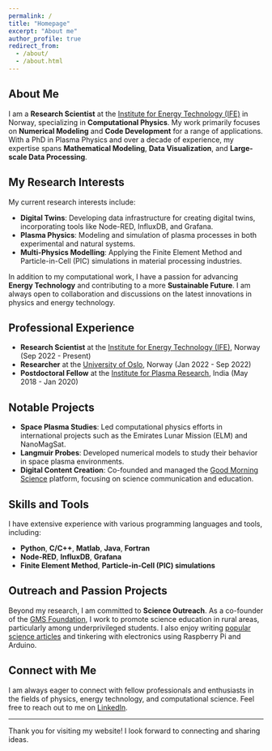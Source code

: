 ```yaml
---
permalink: /
title: "Homepage"
excerpt: "About me"
author_profile: true
redirect_from: 
  - /about/
  - /about.html
---
```

<!-- I am a Computational Physicist with an interest in problems across multidisciplinary topics in the fields of plasma physics, space physics, computer science, and mathematics.

I work as a Researcher in Space Plasma at the [Department of Physics](https://www.mn.uio.no/fysikk/english/), [University of Oslo](https://www.uio.no/english/), Norway.

My primary interests are modeling and simulation of plasma processes in experimental and natural plasma systems. Along with developing and optimizing computer codes, I participate in laboratory experiments and work alongside teams for space and planetary missions.

Here at [University of Oslo](https://www.uio.no/english/), I am a part of the [4DSpace strategic research initiative](https://www.mn.uio.no/fysikk/english/research/projects/4dspace/), where we study plasma interaction with spacecraft bodies and Langmuir probes in the polar ionosphere.

Apart from research, I am also passionate about promoting science in rural areas, especially among underprivileged students, through the non-profit organization [GMS Foundation](https://foundation.gmsciencein.com/). I like writing [popular science articles](https://gmsciencein.com/user/sayanadhikari207/?profiletab=posts). 

I often spend time building computers and electronic gadgets using Raspberry Pi or Audrino.
-->              

## About Me

I am a **Research Scientist** at the [Institute for Energy Technology (IFE)](https://ife.no/en/) in Norway, specializing in **Computational Physics**. My work primarily focuses on **Numerical Modeling** and **Code Development** for a range of applications. With a PhD in Plasma Physics and over a decade of experience, my expertise spans **Mathematical Modeling**, **Data Visualization**, and **Large-scale Data Processing**.

## My Research Interests

My current research interests include:

- **Digital Twins**: Developing data infrastructure for creating digital twins, incorporating tools like Node-RED, InfluxDB, and Grafana.
- **Plasma Physics**: Modeling and simulation of plasma processes in both experimental and natural systems.
- **Multi-Physics Modelling**: Applying the Finite Element Method and Particle-in-Cell (PIC) simulations in material processing industries.

In addition to my computational work, I have a passion for advancing **Energy Technology** and contributing to a more **Sustainable Future**. I am always open to collaboration and discussions on the latest innovations in physics and energy technology.

## Professional Experience

- **Research Scientist** at the [Institute for Energy Technology (IFE)](https://ife.no/en/), Norway (Sep 2022 - Present)
- **Researcher** at the [University of Oslo](https://www.uio.no/english/), Norway (Jan 2022 - Sep 2022)
- **Postdoctoral Fellow** at the [Institute for Plasma Research](https://www.ipr.res.in/), India (May 2018 - Jan 2020)

## Notable Projects

- **Space Plasma Studies**: Led computational physics efforts in international projects such as the Emirates Lunar Mission (ELM) and NanoMagSat.
- **Langmuir Probes**: Developed numerical models to study their behavior in space plasma environments.
- **Digital Content Creation**: Co-founded and managed the [Good Morning Science](https://foundation.gmsciencein.com/) platform, focusing on science communication and education.

## Skills and Tools

I have extensive experience with various programming languages and tools, including:

- **Python**, **C/C++**, **Matlab**, **Java**, **Fortran**
- **Node-RED**, **InfluxDB**, **Grafana**
- **Finite Element Method**, **Particle-in-Cell (PIC) simulations**

## Outreach and Passion Projects

Beyond my research, I am committed to **Science Outreach**. As a co-founder of the [GMS Foundation](https://foundation.gmsciencein.com/), I work to promote science education in rural areas, particularly among underprivileged students. I also enjoy writing [popular science articles](https://gmsciencein.com/user/sayanadhikari207/?profiletab=posts) and tinkering with electronics using Raspberry Pi and Arduino.

## Connect with Me

I am always eager to connect with fellow professionals and enthusiasts in the fields of physics, energy technology, and computational science. Feel free to reach out to me on [LinkedIn](https://www.linkedin.com/in/sayan-adhikari/).

---

Thank you for visiting my website! I look forward to connecting and sharing ideas.


